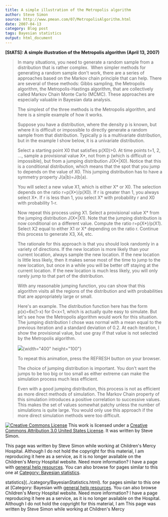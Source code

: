 ```yaml
---
title: A simple illustration of the Metropolis algorithm
author: Steve Simon
source: http://www.pmean.com/07/MetropolisAlgorithm.html
date: 2007-04-13
category: Blog post
tags: Bayesian statistics
output: html_document
---
```

**[StATS]: A simple illustration of the Metropolis
algorithm (April 13, 2007)**

> In many situations, you need to generate a random sample from a
> distribution that is rather complex.  When simpler methods for
> generating a random sample don\'t work, there are a series of
> approaches based on the Markov chain principle that can help. There
> are several of these methods: Gibbs sampling, the Metropolis
> algorithm, the Metropolis-Hastings algorithm, that are collectively
> called Markov Chain Monte Carlo (MCMC). These approaches are
> especially valuable in Bayesian data analysis.
>
> The simplest of the three methods is the Metropolis algorithm, and
> here is a simple example of how it works.
>
> Suppose you have a distribution, where the density p is known, but
> where it is difficult or impossible to directly generate a random
> sample from that distribution. Typically p is a multivariate
> distribution, but in the example I show below, it is a univariate
> distribution.
>
> Select a starting point X0 that satisfies p(X0)\>0. At time points
> t=1, 2, \..., sample a provisional value X\*, not from p (which is
> difficult or impossible), but from a jumping distribution J(X\*\|X0).
> Notice that this is a conditional distribution, which means that the
> spot that you jump to depends on the value of X0. This jumping
> distribution has to have a symmetry property J(a\|b)=J(b\|a).
>
> You will select a new value X1, which is either X\* or X0. The
> selection depends on the ratio r=p(X\*)/p(X0). If r is greater than 1,
> you always select X\*. If r is less than 1, you select X\* with
> probability r and X0 with probability 1-r.
>
> Now repeat this process using X1. Select a provisional value X\* from
> the jumping distribution J(X\*\|X1). Note that the jumping
> distribution is now conditional on a different value. Compute the
> ratio r=p(X\*)/p(X1). Select X2 equal to either X1 or X\* depending on
> the ratio r. Continue this process to generate X3, X4, etc.
>
> The rationale for this approach is that you should look randomly in a
> variety of directions. If the new location is more likely than your
> current location, always sample the new location. If the new location
> is little less likely, then it makes sense most of the time to jump to
> the new location, but once in a while you will be better off staying
> at the current location. If the new location is much less likely, you
> will only rarely jump to that part of the distribution.
>
> With any reasonable jumping function, you can show that this algorithm
> visits all the regions of the distribution and with probabilities that
> are appropriately large or small.
>
> Here\'s an example. The distribution function here has the form
> p(x)=6x(1-x) for 0\<x\<1, which is actually quite easy to simulate.
> But let\'s see how the Metropolis algorithm would work for this
> situation. The jumping distribution I chose was normal with a mean
> equal to the previous iteration and a standard deviation of 0.2. At
> each iteration, I show the provisional value, but use gray if that
> value is not selected by the Metropolis algorithm.
>
> ![](images/MetropolisAnimation.gif){width="400" height="100"}
>
> To repeat this animation, press the REFRESH button on your browser.
>
> The choice of jumping distribution is important. You don\'t want the
> jumps to be too big or too small as either extreme can make the
> simulation process much less efficient.
>
> Even with a good jumping distribution, this process is not as
> efficient as more direct methods of simulation. The Markov Chain
> property of this simulation introduces a positive correlation to
> successive values. This makes the set of values somewhat patchy unless
> the number of simulations is quite large. You would only use this
> approach if the more direct simulation methods were too difficult.

[![Creative Commons
License](http://i.creativecommons.org/l/by/3.0/us/80x15.png)](http://creativecommons.org/licenses/by/3.0/us/)
This work is licensed under a [Creative Commons Attribution 3.0 United
States License](http://creativecommons.org/licenses/by/3.0/us/). It was
written by Steve Simon.

This page was written by Steve Simon while working at Children\'s Mercy
Hospital. Although I do not hold the copyright for this material, I am
reproducing it here as a service, as it is no longer available on the
Children\'s Mercy Hospital website. Need more information? I have a page
with [general help resources](../GeneralHelp.html). You can also browse
for pages similar to this one at [Category: Bayesian
statistics](../category/BayesianStatistics.html).
<!---More--->
statistics](../category/BayesianStatistics.html).
for pages similar to this one at [Category: Bayesian
with [general help resources](../GeneralHelp.html). You can also browse
Children\'s Mercy Hospital website. Need more information? I have a page
reproducing it here as a service, as it is no longer available on the
Hospital. Although I do not hold the copyright for this material, I am
This page was written by Steve Simon while working at Children\'s Mercy

<!---Do not use
**[StATS]: A simple illustration of the Metropolis
This page was written by Steve Simon while working at Children\'s Mercy
Hospital. Although I do not hold the copyright for this material, I am
reproducing it here as a service, as it is no longer available on the
Children\'s Mercy Hospital website. Need more information? I have a page
with [general help resources](../GeneralHelp.html). You can also browse
for pages similar to this one at [Category: Bayesian
statistics](../category/BayesianStatistics.html).
--->

